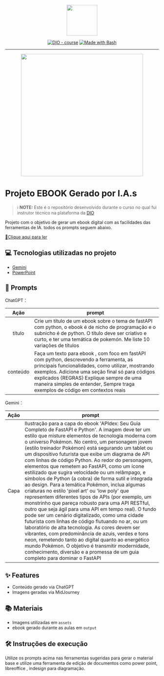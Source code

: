 <p align="center">
    <img width="100" src=".github/assets/banner.png">
</p>


<p align="center">
<a href="https://dio.me/"><img src="https://img.shields.io/badge/DIO-Course-28DA77?logo=youtube" alt="DIO - course"></a>
<a href="https://www.gnu.org/software/bash/" title="Go to Bash homepage"><img src="https://img.shields.io/badge/Prompt-Project-blue?logo=gnu-bash&amp;logoColor=white" alt="Made with Bash"></a></p>

-------


<p align="center">
<img 
    src="./assets/cover.png"
    width="400"  
/>
</p>

# Projeto EBOOK Gerado por I.A.s


 > ℹ️ **NOTE:** Este é o repositório desenvolvido durante o curso no qual fui instrutor técnico na plataforma da [DIO](https://dio.me)

Projeto com o objetivo de gerar um ebook digital com as facilidades das ferramentas de IA. todos os prompts
seguem abaixo.

<a href="https://github.com/hrades/prompts-recipe-to-create-a-ebook/blob/main/output/ebook%20-%20css%20jedi%20output.pdf" title="View PDF now"> 📕Clique aqui para ler</a>

## 💻 Tecnologias utilizadas no projeto

- [Gemini](https://gemini.google.com/app)
- [PowerPoint](https://www.microsoft.com/en/microsoft-365/powerpoint)

## 🧠 Prompts


ChatGPT：

|   Ação   | prompt                                                                                                                                                                                                                                                                         |
| :------: | ------------------------------------------------------------------------------------------------------------------------------------------------------------------------------------------------------------------------------------------------------------------------------ |
|  título  | Crie um título de um ebook sobre o tema de fastAPI com python, o ebook é de nicho de programação e o subnicho é de python. O título deve ser criativo e curto, e ter uma temática de pokemón. Me liste 10 variações de títulos                                                        |
| conteúdo | Faça um texto para ebook , com foco em fastAPI com python, descrevendo a ferramenta, as principais funcionalidades, como utilizar, mostrando exemplos. Adicione uma seção final só para códigos explicados {REGRAS} Explique sempre de uma maneira simples de entender, Sempre traga exemplos de código em contextos reais |


Gemini：

|  Ação  | prompt                                                                                 |
| :----: | -------------------------------------------------------------------------------------- |
|  Capa  | Ilustração para a capa do ebook 'APIdex: Seu Guia Completo de FastAPI e Python'. A imagem deve ter um estilo que misture elementos de tecnologia moderna com o universo Pokémon. No centro, um personagem jovem (estilo treinador Pokémon) está segurando um tablet ou um dispositivo futurista que exibe um diagrama de API com linhas de código Python. Ao redor do personagem, elementos que remetem ao FastAPI, como um ícone estilizado que sugira velocidade ou um relâmpago, e símbolos de Python (a cobra) de forma sutil e integrada ao design. Para a temática Pokémon, inclua algumas criaturas no estilo 'pixel art' ou 'low poly' que representem diferentes tipos de APIs (por exemplo, um monstrinho que pareça robusto para uma API RESTful, outro que seja ágil para uma API em tempo real). O fundo pode ser um cenário digitalizado, como uma cidade futurista com linhas de código flutuando no ar, ou um laboratório de alta tecnologia. As cores devem ser vibrantes, com predominância de azuis, verdes e tons neon, remetendo tanto ao digital quanto ao energético mundo Pokémon. O objetivo é transmitir modernidade, conhecimento, diversão e a promessa de um guia completo para dominar o FastAPI |

## ✨ Features

- Conteúdo gerado via ChatGPT
- Imagens geradas via MidJourney

## 📚 Materiais

- Imagens utilizadas em `assets`
- ebook gerado durante as aulas em `output`

## 🛠️ Instruções de execução

Utilize os prompts acima nas ferramentas sugeridas para gerar o material base e utilize uma ferramenta de edição de documentos como power point, libreoffice , indesign para diagramação.
